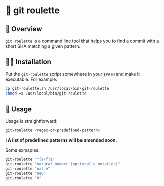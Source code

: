 # 🎰 git roulette

## 🎡 Overview

`git roulette` is a command line tool that helps you to find a commit with a short SHA matching a given pattern.

## 👩‍💻 Installation

Put the `git-roulette` script somewhere in your `$PATH` and make it executable. For example:

```bash
cp git-roulette.sh /usr/local/bin/git-roulette
chmod +x /usr/local/bin/git-roulette
```

## 🎲 Usage

Usage is straightforward:

```bash
git-roulette <regex-or-predefined-pattern>
```

__ℹ A list of predefined patterns will be amended soon.__

Some exmaples:

```bash
git-roulette "^[a-f]$"
git-roulette "natural number (optional e notation)"
git-roulette "nat e"
git-roulette "0e0"
git-roulette "0"
```
